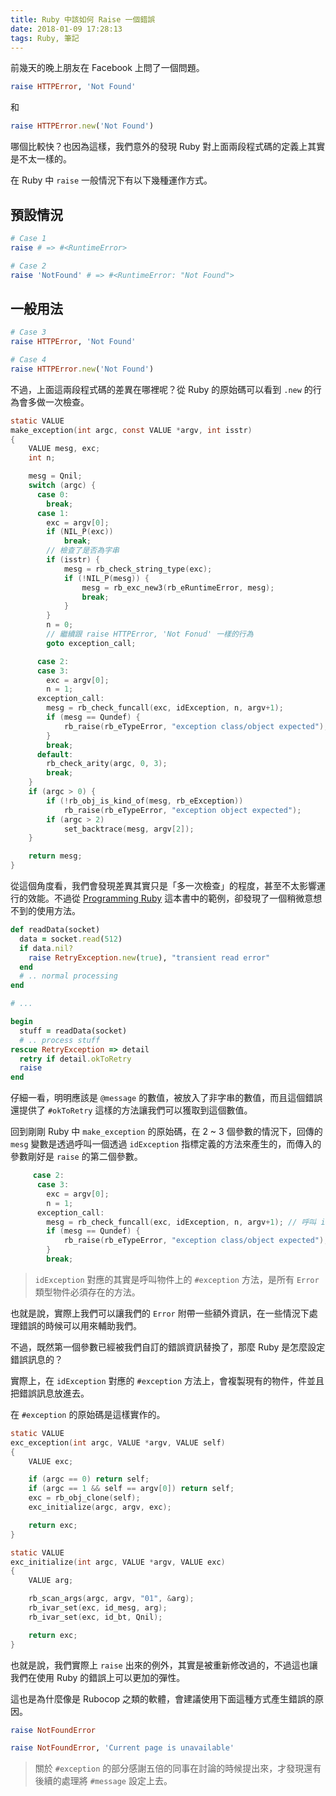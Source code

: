```yaml
---
title: Ruby 中該如何 Raise 一個錯誤
date: 2018-01-09 17:28:13
tags: Ruby, 筆記
---
```


前幾天的晚上朋友在 Facebook 上問了一個問題。

```ruby
raise HTTPError, 'Not Found'
```

和

```ruby
raise HTTPError.new('Not Found')
```

哪個比較快？也因為這樣，我們意外的發現 Ruby 對上面兩段程式碼的定義上其實是不太一樣的。

<!-- more -->

在 Ruby 中 `raise` 一般情況下有以下幾種運作方式。

## 預設情況
```ruby
# Case 1
raise # => #<RuntimeError>

# Case 2
raise 'NotFound' # => #<RuntimeError: "Not Found">
```

## 一般用法

```ruby
# Case 3
raise HTTPError, 'Not Found'

# Case 4
raise HTTPError.new('Not Found')
```

不過，上面這兩段程式碼的差異在哪裡呢？從 Ruby 的原始碼可以看到 `.new` 的行為會多做一次檢查。

```c
static VALUE
make_exception(int argc, const VALUE *argv, int isstr)
{
    VALUE mesg, exc;
    int n;

    mesg = Qnil;
    switch (argc) {
      case 0:
        break;
      case 1:
        exc = argv[0];
        if (NIL_P(exc))
            break;
        // 檢查了是否為字串
        if (isstr) {
            mesg = rb_check_string_type(exc);
            if (!NIL_P(mesg)) {
                mesg = rb_exc_new3(rb_eRuntimeError, mesg);
                break;
            }
        }
        n = 0;
        // 繼續跟 raise HTTPError, 'Not Fonud' 一樣的行為
        goto exception_call;

      case 2:
      case 3:
        exc = argv[0];
        n = 1;
      exception_call:
        mesg = rb_check_funcall(exc, idException, n, argv+1);
        if (mesg == Qundef) {
            rb_raise(rb_eTypeError, "exception class/object expected");
        }
        break;
      default:
        rb_check_arity(argc, 0, 3);
        break;
    }
    if (argc > 0) {
        if (!rb_obj_is_kind_of(mesg, rb_eException))
            rb_raise(rb_eTypeError, "exception object expected");
        if (argc > 2)
            set_backtrace(mesg, argv[2]);
    }

    return mesg;
}

```

從這個角度看，我們會發現差異其實只是「多一次檢查」的程度，甚至不太影響運行的效能。不過從 [Programming Ruby](ruby-doc.com/docs/ProgrammingRuby/html/tut_exceptions.html) 這本書中的範例，卻發現了一個稍微意想不到的使用方法。

```ruby
def readData(socket)
  data = socket.read(512)
  if data.nil?
    raise RetryException.new(true), "transient read error"
  end
  # .. normal processing
end

# ...

begin
  stuff = readData(socket)
  # .. process stuff
rescue RetryException => detail
  retry if detail.okToRetry
  raise
end
```

仔細一看，明明應該是 `@message` 的數值，被放入了非字串的數值，而且這個錯誤還提供了 `#okToRetry` 這樣的方法讓我們可以獲取到這個數值。

回到剛剛 Ruby 中 `make_exception` 的原始碼，在 2 ~ 3 個參數的情況下，回傳的 `mesg` 變數是透過呼叫一個透過 `idException` 指標定義的方法來產生的，而傳入的參數剛好是 `raise` 的第二個參數。

```c
     case 2:
      case 3:
        exc = argv[0];
        n = 1;
      exception_call:
        mesg = rb_check_funcall(exc, idException, n, argv+1); // 呼叫 idException 指標對應的某個方法
        if (mesg == Qundef) {
            rb_raise(rb_eTypeError, "exception class/object expected");
        }
        break;
```

> `idException` 對應的其實是呼叫物件上的 `#exception` 方法，是所有 `Error` 類型物件必須存在的方法。

也就是說，實際上我們可以讓我們的 `Error` 附帶一些額外資訊，在一些情況下處理錯誤的時候可以用來輔助我們。

不過，既然第一個參數已經被我們自訂的錯誤資訊替換了，那麼 Ruby 是怎麼設定錯誤訊息的？

實際上，在 `idException` 對應的 `#exception` 方法上，會複製現有的物件，件並且把錯誤訊息放進去。

在 `#exception` 的原始碼是這樣實作的。

```c
static VALUE
exc_exception(int argc, VALUE *argv, VALUE self)
{
    VALUE exc;

    if (argc == 0) return self;
    if (argc == 1 && self == argv[0]) return self;
    exc = rb_obj_clone(self);
    exc_initialize(argc, argv, exc);

    return exc;
}
```

```c
static VALUE
exc_initialize(int argc, VALUE *argv, VALUE exc)
{
    VALUE arg;

    rb_scan_args(argc, argv, "01", &arg);
    rb_ivar_set(exc, id_mesg, arg);
    rb_ivar_set(exc, id_bt, Qnil);

    return exc;
}
```

也就是說，我們實際上 `raise` 出來的例外，其實是被重新修改過的，不過這也讓我們在使用 Ruby 的錯誤上可以更加的彈性。

這也是為什麼像是 Rubocop 之類的軟體，會建議使用下面這種方式產生錯誤的原因。

```ruby
raise NotFoundError

raise NotFoundError, 'Current page is unavailable'
```

> 關於 `#exception` 的部分感謝五倍的同事在討論的時候提出來，才發現還有後續的處理將 `#message` 設定上去。
